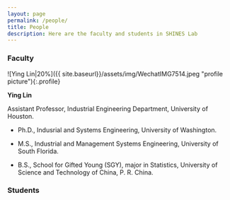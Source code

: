 ```yaml
---
layout: page
permalink: /people/
title: People
description: Here are the faculty and students in SHINES Lab
---
```


### **Faculty**

![Ying Lin|20%]({{ site.baseurl}}/assets/img/WechatIMG7514.jpeg "profile picture"){:.profile} 

**Ying Lin**

Assistant Professor, Industrial Engineering Department, University of Houston.

* Ph.D., Indusrial and Systems Engineering, University of Washington. 

* M.S., Industrial and Management Systems Engineering, University of South Florida. 

* B.S., School for Gifted Young (SGY), major in Statistics, University of Science and Technology of China, P. R. China. 


### **Students**

